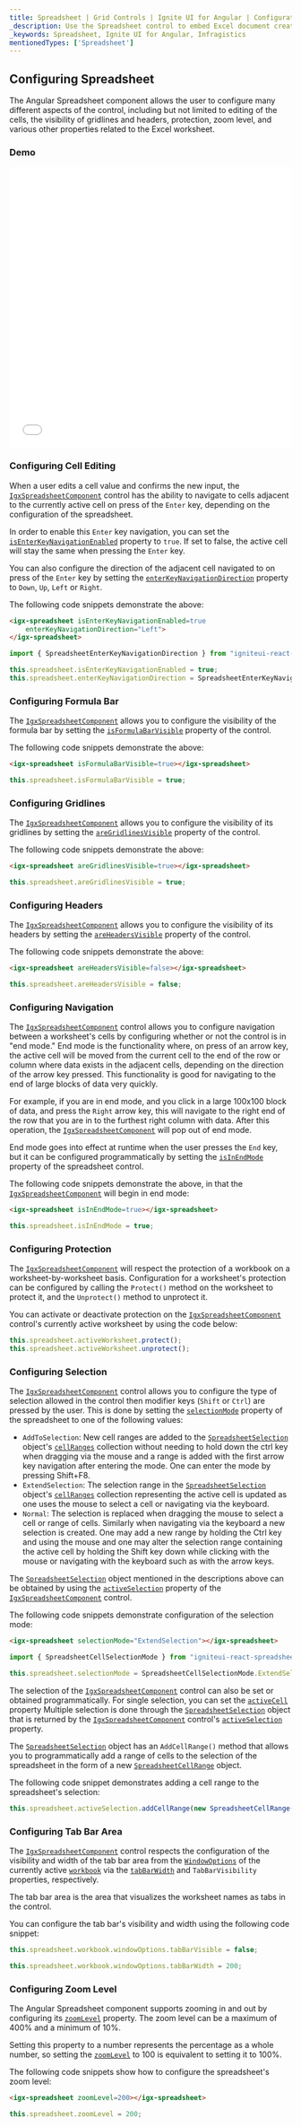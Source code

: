 ```yaml
---
title: Spreadsheet | Grid Controls | Ignite UI for Angular | Configuration | Infragistics |
_description: Use the Spreadsheet control to embed Excel document creation and editing experiences right into your application.
_keywords: Spreadsheet, Ignite UI for Angular, Infragistics
mentionedTypes: ['Spreadsheet']
---
```


## Configuring Spreadsheet

The Angular Spreadsheet component allows the user to configure many different aspects of the control, including but not limited to editing of the cells, the visibility of gridlines and headers, protection, zoom level, and various other properties related to the Excel worksheet.

### Demo

<div class="sample-container loading" style="height: 500px">
    <iframe id="spreadsheet-overview-sample-iframe" src='{environment:demosBaseUrl}/spreadsheet/spreadsheet-configuring' width="100%" height="100%" seamless frameBorder="0" onload="onXPlatSampleIframeContentLoaded(this);"></iframe>
</div>

<div class="divider--half"></div>

### Configuring Cell Editing

When a user edits a cell value and confirms the new input, the [`IgxSpreadsheetComponent`](/components/spreadsheet_configuring.html) control has the ability to navigate to cells adjacent to the currently active cell on press of the `Enter` key, depending on the configuration of the spreadsheet.

In order to enable this `Enter` key navigation, you can set the [`isEnterKeyNavigationEnabled`](/components/spreadsheet_configuring.html) property to `true`. If set to false, the active cell will stay the same when pressing the `Enter` key.

You can also configure the direction of the adjacent cell navigated to on press of the `Enter` key by setting the [`enterKeyNavigationDirection`](/components/spreadsheet_configuring.html) property to `Down`, `Up`, `Left` or `Right`.

The following code snippets demonstrate the above:

```html
<igx-spreadsheet isEnterKeyNavigationEnabled=true
    enterKeyNavigationDirection="Left">
</igx-spreadsheet>
```

```ts
import { SpreadsheetEnterKeyNavigationDirection } from "igniteui-react-spreadsheet/ES5/SpreadsheetEnterKeyNavigationDirection";
```

```ts
this.spreadsheet.isEnterKeyNavigationEnabled = true;
this.spreadsheet.enterKeyNavigationDirection = SpreadsheetEnterKeyNavigationDirection.Left;
```

### Configuring Formula Bar

The [`IgxSpreadsheetComponent`](/components/spreadsheet_configuring.html) allows you to configure the visibility of the formula bar by setting the [`isFormulaBarVisible`](/components/spreadsheet_configuring.html) property of the control.

The following code snippets demonstrate the above:

```html
<igx-spreadsheet isFormulaBarVisible=true></igx-spreadsheet>
```

```ts
this.spreadsheet.isFormulaBarVisible = true;
```

### Configuring Gridlines

The [`IgxSpreadsheetComponent`](/components/spreadsheet_configuring.html) allows you to configure the visibility of its gridlines by setting the [`areGridlinesVisible`](/components/spreadsheet_configuring.html) property of the control.

The following code snippets demonstrate the above:

```html
<igx-spreadsheet areGridlinesVisible=true></igx-spreadsheet>
```

```ts
this.spreadsheet.areGridlinesVisible = true;
```

### Configuring Headers

The [`IgxSpreadsheetComponent`](/components/spreadsheet_configuring.html) allows you to configure the visibility of its headers by setting the [`areHeadersVisible`](/components/spreadsheet_configuring.html) property of the control.

The following code snippets demonstrate the above:

```html
<igx-spreadsheet areHeadersVisible=false></igx-spreadsheet>
```

```ts
this.spreadsheet.areHeadersVisible = false;
```

### Configuring Navigation

The [`IgxSpreadsheetComponent`](/components/spreadsheet_configuring.html) control allows you to configure navigation between a worksheet's cells by configuring whether or not the control is in "end mode." End mode is the functionality where, on press of an arrow key, the active cell will be moved from the current cell to the end of the row or column where data exists in the adjacent cells, depending on the direction of the arrow key pressed. This functionality is good for navigating to the end of large blocks of data very quickly.

For example, if you are in end mode, and you click in a large 100x100 block of data, and press the `Right` arrow key, this will navigate to the right end of the row that you are in to the furthest right column with data. After this operation, the [`IgxSpreadsheetComponent`](/components/spreadsheet_configuring.html) will pop out of end mode.

End mode goes into effect at runtime when the user presses the `End` key, but it can be configured programmatically by setting the [`isInEndMode`](/components/spreadsheet_configuring.html) property of the spreadsheet control.

The following code snippets demonstrate the above, in that the [`IgxSpreadsheetComponent`](/components/spreadsheet_configuring.html) will begin in end mode:

```html
<igx-spreadsheet isInEndMode=true></igx-spreadsheet>
```

```ts
this.spreadsheet.isInEndMode = true;
```

### Configuring Protection

The [`IgxSpreadsheetComponent`](/components/spreadsheet_configuring.html) will respect the protection of a workbook on a worksheet-by-worksheet basis. Configuration for a worksheet's protection can be configured by calling the `Protect()` method on the worksheet to protect it, and the `Unprotect()` method to unprotect it.

You can activate or deactivate protection on the [`IgxSpreadsheetComponent`](/components/spreadsheet_configuring.html) control's currently active worksheet by using the code below:

```ts
this.spreadsheet.activeWorksheet.protect();
this.spreadsheet.activeWorksheet.unprotect();
```

### Configuring Selection

The [`IgxSpreadsheetComponent`](/components/spreadsheet_configuring.html) control allows you to configure the type of selection allowed in the control then modifier keys (`Shift` or `Ctrl`) are pressed by the user. This is done by setting the [`selectionMode`](/components/spreadsheet_configuring.html) property of the spreadsheet to one of the following values:

-   `AddToSelection`: New cell ranges are added to the [`SpreadsheetSelection`](/components/spreadsheet_configuring.html) object's [`cellRanges`](/components/spreadsheet_configuring.html) collection without needing to hold down the ctrl key when dragging via the mouse and a range is added with the first arrow key navigation after entering the mode. One can enter the mode by pressing Shift+F8.
-   `ExtendSelection`: The selection range in the [`SpreadsheetSelection`](/components/spreadsheet_configuring.html) object's [`cellRanges`](/components/spreadsheet_configuring.html) collection representing the active cell is updated as one uses the mouse to select a cell or navigating via the keyboard.
-   `Normal`: The selection is replaced when dragging the mouse to select a cell or range of cells. Similarly when navigating via the keyboard a new selection is created. One may add a new range by holding the Ctrl key and using the mouse and one may alter the selection range containing the active cell by holding the Shift key down while clicking with the mouse or navigating with the keyboard such as with the arrow keys.

The [`SpreadsheetSelection`](/components/spreadsheet_configuring.html) object mentioned in the descriptions above can be obtained by using the [`activeSelection`](/components/spreadsheet_configuring.html) property of the [`IgxSpreadsheetComponent`](/components/spreadsheet_configuring.html) control.

The following code snippets demonstrate configuration of the selection mode:

```html
<igx-spreadsheet selectionMode="ExtendSelection"></igx-spreadsheet>
```

```ts
import { SpreadsheetCellSelectionMode } from "igniteui-react-spreadsheet/ES5/SpreadsheetCellSelectionMode";
```

```ts
this.spreadsheet.selectionMode = SpreadsheetCellSelectionMode.ExtendSelection;
```

The selection of the [`IgxSpreadsheetComponent`](/components/spreadsheet_configuring.html) control can also be set or obtained programmatically. For single selection, you can set the [`activeCell`](/components/spreadsheet_configuring.html) property Multiple selection is done through the [`SpreadsheetSelection`](/components/spreadsheet_configuring.html) object that is returned by the [`IgxSpreadsheetComponent`](/components/spreadsheet_configuring.html) control's [`activeSelection`](/components/spreadsheet_configuring.html) property.

The [`SpreadsheetSelection`](/components/spreadsheet_configuring.html) object has an `AddCellRange()` method that allows you to programmatically add a range of cells to the selection of the spreadsheet in the form of a new  [`SpreadsheetCellRange`](/components/spreadsheet_configuring.html) object.

The following code snippet demonstrates adding a cell range to the spreadsheet's selection:

```ts
this.spreadsheet.activeSelection.addCellRange(new SpreadsheetCellRange(2, 2, 5, 5));
```

### Configuring Tab Bar Area

The [`IgxSpreadsheetComponent`](/components/spreadsheet_configuring.html) control respects the configuration of the visibility and width of the tab bar area from the [`WindowOptions`](/components/spreadsheet_configuring.html) of the currently active [`workbook`](/components/spreadsheet_configuring.html) via the [`tabBarWidth`](/components/spreadsheet_configuring.html) and `TabBarVisibility` properties, respectively.

The tab bar area is the area that visualizes the worksheet names as tabs in the control.

You can configure the tab bar's visibility and width using the following code snippet:

```ts
this.spreadsheet.workbook.windowOptions.tabBarVisible = false;

this.spreadsheet.workbook.windowOptions.tabBarWidth = 200;
```

### Configuring Zoom Level

The Angular Spreadsheet component supports zooming in and out by configuring its [`zoomLevel`](/components/spreadsheet_configuring.html) property. The zoom level can be a maximum of 400% and a minimum of 10%.

Setting this property to a number represents the percentage as a whole number, so setting the [`zoomLevel`](/components/spreadsheet_configuring.html) to 100 is equivalent to setting it to 100%.

The following code snippets show how to configure the spreadsheet's zoom level:

```html
<igx-spreadsheet zoomLevel=200></igx-spreadsheet>
```

```ts
this.spreadsheet.zoomLevel = 200;
```
